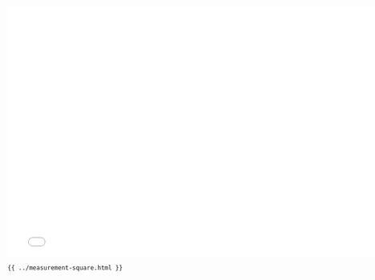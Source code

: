 <iframe src="../../measurement-square.html" width="770" height="500" frameBorder="0" seamless="seamless">
</iframe>

```html
{{ ../measurement-square.html }}
```
